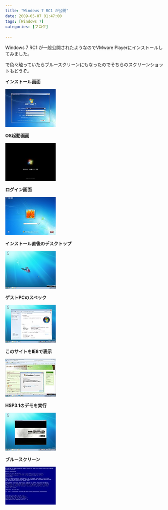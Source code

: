 ```yaml
---
title: "Windows 7 RC1 が公開"
date: 2009-05-07 01:47:00
tags: [Windows 7]
categories: [ブログ]

---
```


Windows 7 RC1 が一般公開されたようなのでVMware Playerにインストールしてみました。

で色々触っていたらブルースクリーンにもなったのでそちらのスクリーンショットもどうぞ。

**インストール画面**

[![2009_0507_win7rc1x86_install.png][1]][2]

 [1]: /images/2009_0507_win7rc1x86_install_s.jpg
 [2]: /images/2009_0507_win7rc1x86_install.png

**OS起動画面**

[![2009_0507_win7rc1x86_os_loading.png][3]][4]

 [3]: /images/2009_0507_win7rc1x86_os_loading_s.jpg
 [4]: /images/2009_0507_win7rc1x86_os_loading.png

**ログイン画面**

[![2009_0507_win7rc1x86_login.png][5]][6]

 [5]: /images/2009_0507_win7rc1x86_login_s.jpg
 [6]: /images/2009_0507_win7rc1x86_login.png

**インストール直後のデスクトップ**

[![2009_0507_win7rc1x86_desktop.png][7]][8]

 [7]: /images/2009_0507_win7rc1x86_desktop_s.jpg
 [8]: /images/2009_0507_win7rc1x86_desktop.png

**ゲストPCのスペック**

[![2009_0507_win7rc1x86_guest_spec.png][9]][10]

 [9]: /images/2009_0507_win7rc1x86_guest_spec_s.jpg
 [10]: /images/2009_0507_win7rc1x86_guest_spec.png

**このサイトをIE8で表示**

[![2009_0507_win7rc1x86_ie8_with_my_site.png][11]][12]

 [11]: /images/2009_0507_win7rc1x86_ie8_with_my_site_s.jpg
 [12]: /images/2009_0507_win7rc1x86_ie8_with_my_site.png

**HSP3.1のデモを実行**

[![2009_0507_win7rc1x86_hsp3demo.png][13]][14]

 [13]: /images/2009_0507_win7rc1x86_hsp3demo_s.jpg
 [14]: /images/2009_0507_win7rc1x86_hsp3demo.png

**ブルースクリーン**

[![2009_0507_win7rc1x86_bluescreen.png][15]][16]

 [15]: /images/2009_0507_win7rc1x86_bluescreen_s.jpg
 [16]: /images/2009_0507_win7rc1x86_bluescreen.png
